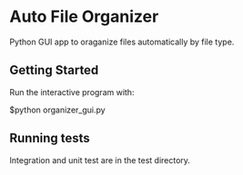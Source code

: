 # Auto File Organizer

Python GUI app to oraganize files automatically by file type.

## Getting Started

Run the interactive program with:

$python organizer_gui.py

## Running tests

Integration and unit test are in the test directory. 
